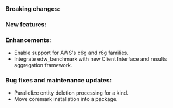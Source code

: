 ### Breaking changes:

### New features:

### Enhancements:

-   Enable support for AWS's c6g and r6g families.
-   Integrate edw_benchmark with new Client Interface and results aggregation
    framework.

### Bug fixes and maintenance updates:

-   Parallelize entity deletion processing for a kind.
-   Move coremark installation into a package.
